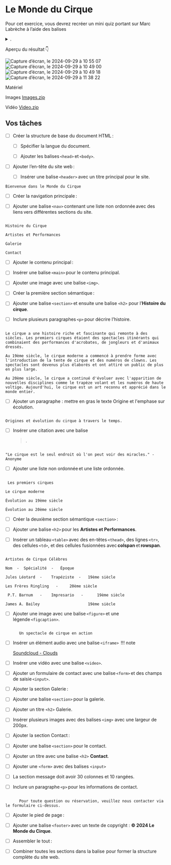 # Le Monde du Cirque

Pour cet exercice, vous devrez recréer un mini quiz portant sur Marc Labrèche à l’aide des balises <details> et <summary>.

Aperçu du résultat 👇

![Capture d’écran, le 2024-09-29 à 10 55 07](https://github.com/user-attachments/assets/b86798da-6a7d-45da-b056-197b21757d7f)
![Capture d’écran, le 2024-09-29 à 10 49 00](https://github.com/user-attachments/assets/9f556f6c-b226-447d-865a-66e458974b91)
![Capture d’écran, le 2024-09-29 à 10 49 18](https://github.com/user-attachments/assets/4f70516d-6149-4a6c-aaee-094fcfb64d42)
![Capture d’écran, le 2024-09-29 à 11 38 22](https://github.com/user-attachments/assets/785dbb47-c16e-4c08-a4ce-3c6467e7798d)


Matériel

Images
[Images.zip](https://github.com/user-attachments/files/17179683/Images.zip)

Vidéo
[Video.zip](https://github.com/user-attachments/files/17179684/Video.zip)


## Vos tâches

* [ ] Créer la structure de base du document HTML : 

  * [ ] Spécifier la langue du document. 

  * [ ] Ajouter les balises `<head>` et `<body>`. 

* [ ] Ajouter l’en-tête du site web : 

  * [ ] Insérer une balise `<header>` avec un titre principal pour le site.
```
Bienvenue dans le Monde du Cirque
```
* [ ] Créer la navigation principale : 

 * [ ] Ajouter une balise `<nav>` contenant une liste non ordonnée avec des liens vers différentes sections du site.
```

Histoire du Cirque
       
Artistes et Performances
       
Galerie
       
Contact
```   

* [ ] Ajouter le contenu principal : 

 * [ ] Insérer une balise `<main>` pour le contenu principal. 

 * [ ] Ajouter une image avec une balise `<img>`. 

* [ ] Créer la première section sémantique : 

 * [ ] Ajouter une balise `<section>` et ensuite une balise `<h2>` pour l’**Histoire du cirque**. 

 * [ ] Inclure plusieurs paragraphes `<p>` pour décrire l’histoire.
```

Le cirque a une histoire riche et fascinante qui remonte à des siècles. Les premiers cirques étaient des spectacles itinérants qui combinaient des performances d'acrobates, de jongleurs et d'animaux dressés.
       
Au 19ème siècle, le cirque moderne a commencé à prendre forme avec l'introduction de la tente de cirque et des numéros de clowns. Les spectacles sont devenus plus élaborés et ont attiré un public de plus en plus large.
       
Au 20ème siècle, le cirque a continué d'évoluer avec l'apparition de nouvelles disciplines comme le trapèze volant et les numéros de haute voltige. Aujourd'hui, le cirque est un art reconnu et apprécié dans le monde entier.
```

* [ ] Ajouter un paragraphe : mettre en gras le texte Origine et l'emphase sur écolution.
```

Origines et évolution du cirque à travers le temps.
```
* [ ] Insérer une citation avec une balise <blockquote>.
```

"Le cirque est le seul endroit où l'on peut voir des miracles." - Anonyme
```
* [ ] Ajouter une liste non ordonnée et une liste ordonnée.
```

 Les premiers cirques

Le cirque moderne

Évolution au 19ème siècle

Évolution au 20ème siècle
```
* [ ] Créer la deuxième section sémantique `<section>` : 

* [ ] Ajouter une balise `<h2>` pour les **Artistes et Performances**. 

* [ ] Insérer un tableau `<table>` avec des en-têtes `<thead>`, des lignes `<tr>`, des cellules `<td>`, et des cellules fusionnées avec **colspan** et **rowspan**.
```

Artistes de Cirque Célèbres
      
Nom	 -  Spécialité  -  	Époque
      
Jules Léotard  -  	Trapéziste  -  	19ème siècle
      
Les Frères Ringling   -  	20ème siècle
      
 P.T. Barnum   -   	Impresario   -   	19ème siècle
      
James A. Bailey                    	19ème siècle
```
* [ ] Ajouter une image avec une balise `<figure>` et une légende `<figcaption>`.
```

      Un spectacle de cirque en action
```
* [ ] Insérer un élément audio avec une balise `<iframe>` 
!!! note

    [Soundcloud - Clouds](https://w.soundcloud.com/player/?url=https%3A//api.soundcloud.com/playlists/1864473270&color=%23ff5500&auto_play=false&hide_related=false&show_comments=true&show_user=true&show_reposts=false&show_teaser=true&visual=true)

* [ ] Insérer une vidéo avec une balise `<video>`. 

* [ ] Ajouter un formulaire de contact avec une balise `<form>` et des champs de saisie `<input>`. 

* [ ] Ajouter la section Galerie : 

* [ ] Ajouter une balise `<section>` pour la galerie. 

* [ ] Ajouter un titre `<h2>` Galerie.

* [ ] Insérer plusieurs images avec des balises `<img>` avec une largeur de 200px. 

* [ ] Ajouter la section Contact : 

* [ ] Ajouter une balise `<section>` pour le contact.
* [ ] Ajouter un titre avec une balise `<h2>` **Contact**.
* [ ] Ajouter une `<form>` avec des balises `<input>`
* [ ] La section message doit avoir 30 colonnes et 10 rangées.

* [ ] Inclure un paragraphe `<p>` pour les informations de contact.
```

      Pour toute question ou réservation, veuillez nous contacter via le formulaire ci-dessus.
```
* [ ] Ajouter le pied de page : 

* [ ] Ajouter une balise `<footer>` avec un texte de copyright : **© 2024 Le Monde du Cirque**. 

* [ ] Assembler le tout : 

* [ ] Combiner toutes les sections dans la balise <body> pour former la structure complète du site web. 
